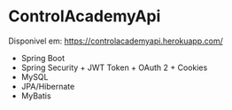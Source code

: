 # ControlAcademyApi

Disponivel em: https://controlacademyapi.herokuapp.com/

- Spring Boot
- Spring Security + JWT Token + OAuth 2 + Cookies
- MySQL
- JPA/Hibernate 
- MyBatis
